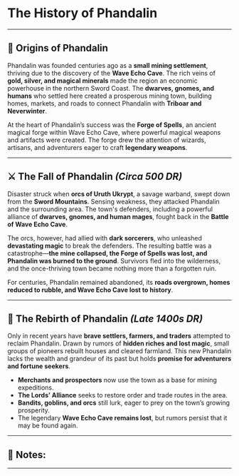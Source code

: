 # **The History of Phandalin**

---

## 📜 **Origins of Phandalin**
Phandalin was founded centuries ago as a **small mining settlement**, thriving due to the discovery of the **Wave Echo Cave**. The rich veins of **gold, silver, and magical minerals** made the region an economic powerhouse in the northern Sword Coast. The **dwarves, gnomes, and humans** who settled here created a prosperous mining town, building homes, markets, and roads to connect Phandalin with **Triboar and Neverwinter**.

At the heart of Phandalin’s success was the **Forge of Spells**, an ancient magical forge within Wave Echo Cave, where powerful magical weapons and artifacts were created. The forge drew the attention of wizards, artisans, and adventurers eager to craft **legendary weapons**.

---

## ⚔️ **The Fall of Phandalin** *(Circa 500 DR)*
Disaster struck when **orcs of Uruth Ukrypt**, a savage warband, swept down from the **Sword Mountains**. Sensing weakness, they attacked Phandalin and the surrounding area. The town's defenders, including a powerful alliance of **dwarves, gnomes, and human mages**, fought back in the **Battle of Wave Echo Cave**.

The orcs, however, had allied with **dark sorcerers**, who unleashed **devastating magic** to break the defenders. The resulting battle was a catastrophe—**the mine collapsed, the Forge of Spells was lost, and Phandalin was burned to the ground**. Survivors fled into the wilderness, and the once-thriving town became nothing more than a forgotten ruin.

For centuries, Phandalin remained abandoned, its **roads overgrown, homes reduced to rubble, and Wave Echo Cave lost to history**.

---

## 🌅 **The Rebirth of Phandalin** *(Late 1400s DR)*
Only in recent years have **brave settlers, farmers, and traders** attempted to reclaim Phandalin. Drawn by rumors of **hidden riches and lost magic**, small groups of pioneers rebuilt houses and cleared farmland. This new Phandalin lacks the wealth and grandeur of its past but holds **promise for adventurers and fortune seekers**.

- **Merchants and prospectors** now use the town as a base for mining expeditions.
- **The Lords’ Alliance** seeks to restore order and trade routes in the area.
- **Bandits, goblins, and orcs** still lurk, eager to prey on the town’s growing prosperity.
- The legendary **Wave Echo Cave remains lost**, but rumors persist that it may be found again.

---
## 📌 **Notes:**

---
